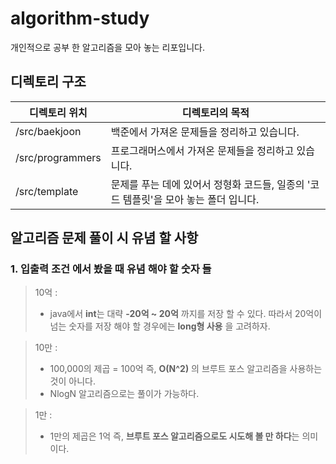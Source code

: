 # algorithm-study

개인적으로 공부 한 알고리즘을 모아 놓는 리포입니다. 

## 디렉토리 구조
| 디렉토리 위치 | 디렉토리의 목적 |
|--------|------------------|
| /src/baekjoon | 백준에서 가져온 문제들을 정리하고 있습니다. |
| /src/programmers | 프로그래머스에서 가져온 문제들을 정리하고 있습니다. |
| /src/template | 문제를 푸는 데에 있어서 정형화 코드들, 일종의 '코드 템플릿'을 모아 놓는 폴더 입니다.|

## 알고리즘 문제 풀이 시 유념 할 사항

### 1. 입출력 조건 에서 봤을 때 유념 해야 할 숫자 들

> 10억 :
> - java에서 **int**는 대략 **-20억 ~ 20억** 까지를 저장 할 수 있다. 따라서 20억이 넘는 숫자를 저장 해야 할 경우에는 **long형 사용** 을 고려하자.

> 10만 :
> - 100,000의 제곱 = 100억 즉, **O(N^2)** 의 브루트 포스 알고리즘을 사용하는 것이 아니다.
> - NlogN 알고리즘으로는 풀이가 가능하다.

> 1만 :
> - 1만의 제곱은 1억 즉, **브루트 포스 알고리즘으로도 시도해 볼 만 하다**는 의미이다.